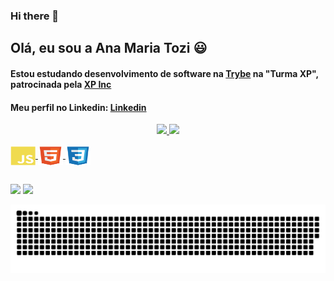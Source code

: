 ### Hi there 👋

<!--
**AnaMariaTozi/AnaMariaTozi** is a ✨ _special_ ✨ repository because its `README.md` (this file) appears on your GitHub profile.
Here are some ideas to get you started:
- 🔭 I’m currently working on ...
- 🌱 I’m currently learning ...
- 👯 I’m looking to collaborate on ...
- 🤔 I’m looking for help with ...
- 💬 Ask me about ...
- 📫 How to reach me: ...
- 😄 Pronouns: ...
- ⚡ Fun fact: ...
-->

## Olá, eu sou a Ana Maria Tozi 😃
#### Estou estudando desenvolvimento de software na <a href="https://betrybe.com" target="blank">Trybe</a> na "Turma XP", patrocinada pela <a href="https://xpi.com.br" target="blank">XP Inc</a> 
#### Meu perfil no Linkedin: <a href="https://br.linkedin.com/in/ana-maria-tozi/" target="_blank">Linkedin</a> 
<div align="center">
  <a href="https://github.com/AnaMariaTozi">
  <img height="180em" src="https://github-readme-stats.vercel.app/api?username=AnaMariaTozi&show_icons=true&theme=merko&include_all_commits=true&count_private=true"/>
  <img height="180em" src="https://github-readme-stats.vercel.app/api/top-langs/?username=AnaMariaTozi&layout=compact&langs_count=7&theme=merko"/>
</div>
<div style="display: inline_block"><br>
  <img align="center" alt="Ana-Js" height="30" width="40" src="https://raw.githubusercontent.com/devicons/devicon/master/icons/javascript/javascript-plain.svg">
  <img align="center" alt="Ana-HTML" height="30" width="40" src="https://raw.githubusercontent.com/devicons/devicon/master/icons/html5/html5-original.svg">
  <img align="center" alt="Ana-CSS" height="30" width="40" src="https://raw.githubusercontent.com/devicons/devicon/master/icons/css3/css3-original.svg">

</div>

  ##

<div> 

  <a href="https://www.instagram.com/anamtozi/" target="_blank"><img src="https://img.shields.io/badge/-Instagram-%23E4405F?style=for-the-badge&logo=instagram&logoColor=white" target="_blank"></a>
  <a href="https://www.linkedin.com/in/ana-maria-tozi/?originalSubdomain=br" target="_blank"><img src="https://img.shields.io/badge/-LinkedIn-%230077B5?style=for-the-badge&logo=linkedin&logoColor=white" target="_blank"></a> 

![Snake animation](https://github.com/paolofullone/paolofullone/blob/output/github-contribution-grid-snake.svg)

</div>
